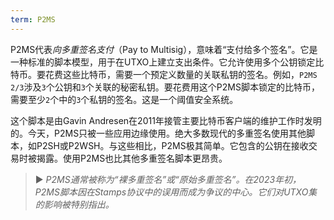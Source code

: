 ```yaml
---
term: P2MS
---
```


P2MS代表*向多重签名支付*（Pay to Multisig），意味着“支付给多个签名”。它是一种标准的脚本模型，用于在UTXO上建立支出条件。它允许使用多个公钥锁定比特币。要花费这些比特币，需要一个预定义数量的关联私钥的签名。例如，`P2MS 2/3`涉及`3`个公钥和`3`个关联的秘密私钥。要花费用这个P2MS脚本锁定的比特币，需要至少`2`个中的`3`个私钥的签名。这是一个阈值安全系统。

这个脚本是由Gavin Andresen在2011年接管主要比特币客户端的维护工作时发明的。今天，P2MS只被一些应用边缘使用。绝大多数现代的多重签名使用其他脚本，如P2SH或P2WSH。与这些相比，P2MS极其简单。它包含的公钥在接收交易时被揭露。使用P2MS也比其他多重签名脚本更昂贵。

> ► *P2MS通常被称为“裸多重签名”或“原始多重签名”。在2023年初，P2MS脚本因在Stamps协议中的误用而成为争议的中心。它们对UTXO集的影响被特别指出。*